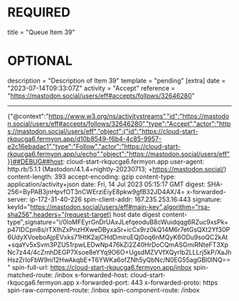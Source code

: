 
# REQUIRED
title = "Queue Item 39"
# OPTIONAL
description = "Description of Item 39"
template = "pending"
[extra]
date = "2023-07-14T09:33:07Z"
activity = "Accept"
reference = "https://mastodon.social/users/eff#accepts/follows/32646280"

---
{"@context":"https://www.w3.org/ns/activitystreams","id":"https://mastodon.social/users/eff#accepts/follows/32646280","type":"Accept","actor":"https://mastodon.social/users/eff","object":{"id":"https://cloud-start-rkqucga6.fermyon.app/d10b8549-f6b4-4c85-9957-e2c16ebadac1","type":"Follow","actor":"https://cloud-start-rkqucga6.fermyon.app/u/echo","object":"https://mastodon.social/users/eff"}}##DEBUG##host: cloud-start-rkqucga6.fermyon.app
user-agent: http.rb/5.1.1 (Mastodon/4.1.4+nightly-20230713; +https://mastodon.social/)
content-length: 393
accept-encoding: gzip
content-type: application/activity+json
date: Fri, 14 Jul 2023 05:15:17 GMT
digest: SHA-256=ByPAB3jnHpvfOT3nCWErziEiyE8pkw9gfB32JD4AX/4=
x-forwarded-server: ip-172-31-40-226
spin-client-addr: 167.235.253.16:443
signature: keyId="https://mastodon.social/users/eff#main-key",algorithm="rsa-sha256",headers="(request-target) host date digest content-type",signature="i/0loMFEyrGnDrUAxJLefqeoduB8cWuidqqg6RZuc9xsPk+p47IDCpn8s/rTXIhZxPnzHXweDByxaSr+icCx9rz0kQ14M6r7etGsQXt2Yf30P6UdyXVoeboAjpEVxks71HtK2ajCHdDmiruEQj0oq6nMQyK6ODu9soQC2kAt+sqaYv5xSvm3PZU51rpwLEDwNp476kZi2Z40HrDoCQmASGmiRNteFT3XpNc7z44/4cZmhDEGP7Xsoe8eYYq9O6O+UgsdMZVVfXQyrIb2LLLrj5kP/XaJhHszZrIoFbW9ni12HwAkqbE+T6YWKa6ofZNh5yQbNc/N0EG55agGBl0INQ=="
spin-full-url: https://cloud-start-rkqucga6.fermyon.app/inbox
spin-matched-route: /inbox
x-forwarded-host: cloud-start-rkqucga6.fermyon.app
x-forwarded-port: 443
x-forwarded-proto: https
spin-raw-component-route: /inbox
spin-component-route: /inbox

